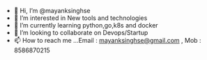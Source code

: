 - 👋 Hi, I’m @mayanksinghse
- 👀 I’m interested in New tools and technologies
- 🌱 I’m currently learning python,go,k8s and docker
- 💞️ I’m looking to collaborate on Devops/Startup
- 📫 How to reach me ...Email : mayanksinghse@gmail.com , Mob : 8586870215

<!---
mayanksinghse/mayanksinghse is a ✨ special ✨ repository because its `README.md` (this file) appears on your GitHub profile.
You can click the Preview link to take a look at your changes.
--->
